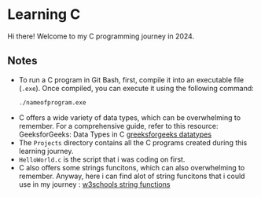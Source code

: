 # Learning C

Hi there! Welcome to my C programming journey in 2024.

## Notes

- To run a C program in Git Bash, first, compile it into an executable file (`.exe`). Once compiled, you can execute it using the following command:
  ```bash
  ./nameofprogram.exe
- C offers a wide variety of data types, which can be overwhelming to remember. For a comprehensive guide, refer to this resource: GeeksforGeeks: Data Types in C [greeksforgeeks datatypes](https://www.geeksforgeeks.org/data-types-in-c/)
- The `Projects` directory contains all the C programs created during this learning journey.
- `HelloWorld.c` is the script that i was coding on first.
- C also offers some strings funcitons, which can also overwhelming to remember. Anyway, here i can find alot of string funcitons that i could use in my journey : [w3schools string functions](https://www.w3schools.com/c/c_strings_functions.php)

